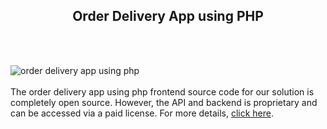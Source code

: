 <h2 style="text-align:center">Order Delivery App using PHP</h2><br/><br/>

![order delivery app using php](https://admin.ninjascode.com/wp-content/uploads/2025/repoImages/margaret/Order%20Delivery%20App%20using%20PHP.webp) <br/><br/>The order delivery app using php frontend source code for our solution is completely open source. However, the API and backend is proprietary and can be accessed via a paid license. For more details, <a href="https://enatega.com/?utm_source=github&utm_medium=repo&utm_campaign=margaret-order-delivery-app-using-php" target="_blank">click here</a>.
